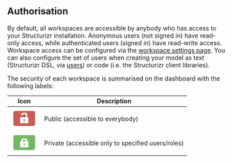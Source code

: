 ## Authorisation

By default, all workspaces are accessible by anybody who has access to your Structurizr installation.
Anonymous users (not signed in) have read-only access, while authenticated users (signed in) have read-write access.
Workspace access can be configured via the [workspace settings page](https://structurizr.com/help/workspace-settings).
You can also configure the set of users when creating your model as text (Structurizr DSL, via [users](https://github.com/structurizr/dsl/blob/master/docs/language-reference.md#users)) or code (i.e. the Structurizr client libraries).

The security of each workspace is summarised on the dashboard with the following labels:

| Icon | Description |
| - | - |
| ![](images/public.png) | Public (accessible to everybody) |
| ![](images/private.png) | Private (accessible only to specified users/roles) |
